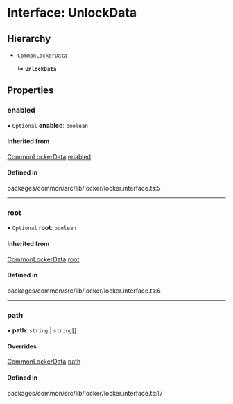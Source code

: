 # Interface: UnlockData

## Hierarchy

- [`CommonLockerData`](CommonLockerData.md)

  ↳ **`UnlockData`**

## Properties

### enabled

• `Optional` **enabled**: `boolean`

#### Inherited from

[CommonLockerData](CommonLockerData.md).[enabled](CommonLockerData.md#enabled)

#### Defined in

packages/common/src/lib/locker/locker.interface.ts:5

___

### root

• `Optional` **root**: `boolean`

#### Inherited from

[CommonLockerData](CommonLockerData.md).[root](CommonLockerData.md#root)

#### Defined in

packages/common/src/lib/locker/locker.interface.ts:6

___

### path

• **path**: `string` \| `string`[]

#### Overrides

[CommonLockerData](CommonLockerData.md).[path](CommonLockerData.md#path)

#### Defined in

packages/common/src/lib/locker/locker.interface.ts:17
